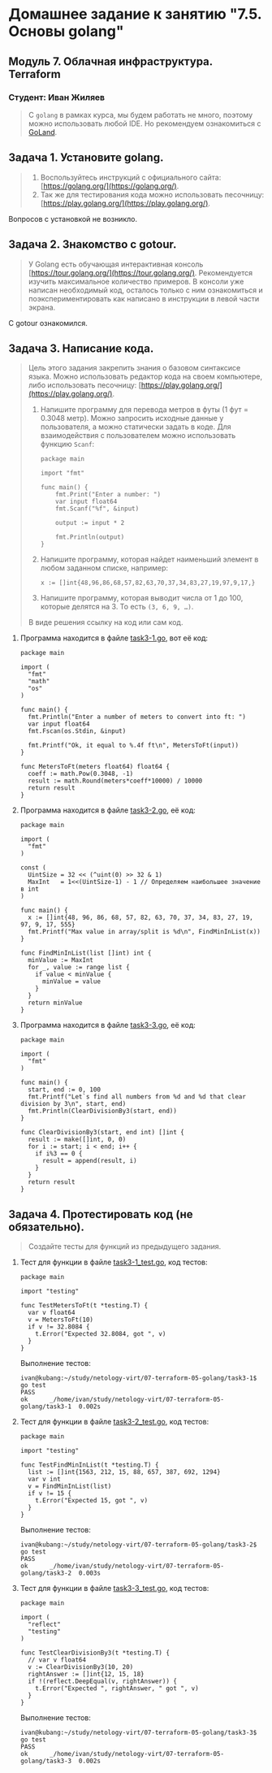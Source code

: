 # Домашнее задание к занятию "7.5. Основы golang"

## Модуль 7. Облачная инфраструктура. Terraform

### Студент: Иван Жиляев

>С `golang` в рамках курса, мы будем работать не много, поэтому можно использовать любой IDE. 
>Но рекомендуем ознакомиться с [GoLand](https://www.jetbrains.com/ru-ru/go/).  

## Задача 1. Установите golang.
>1. Воспользуйтесь инструкций с официального сайта: [https://golang.org/](https://golang.org/).
>2. Так же для тестирования кода можно использовать песочницу: [https://play.golang.org/](https://play.golang.org/).

Вопросов с установкой не возникло.

## Задача 2. Знакомство с gotour.
>У Golang есть обучающая интерактивная консоль [https://tour.golang.org/](https://tour.golang.org/). 
>Рекомендуется изучить максимальное количество примеров. В консоли уже написан необходимый код, 
>осталось только с ним ознакомиться и поэкспериментировать как написано в инструкции в левой части экрана.  

С gotour ознакомился.

## Задача 3. Написание кода. 
>Цель этого задания закрепить знания о базовом синтаксисе языка. Можно использовать редактор кода 
>на своем компьютере, либо использовать песочницу: [https://play.golang.org/](https://play.golang.org/).
>
>1. Напишите программу для перевода метров в футы (1 фут = 0.3048 метр). Можно запросить исходные данные 
>у пользователя, а можно статически задать в коде.
>    Для взаимодействия с пользователем можно использовать функцию `Scanf`:
>    ```
>    package main
>    
>    import "fmt"
>    
>    func main() {
>        fmt.Print("Enter a number: ")
>        var input float64
>        fmt.Scanf("%f", &input)
>    
>        output := input * 2
>    
>        fmt.Println(output)    
>    }
>    ```
> 
>1. Напишите программу, которая найдет наименьший элемент в любом заданном списке, например:
>    ```
>    x := []int{48,96,86,68,57,82,63,70,37,34,83,27,19,97,9,17,}
>    ```
>1. Напишите программу, которая выводит числа от 1 до 100, которые делятся на 3. То есть `(3, 6, 9, …)`.
>
>В виде решения ссылку на код или сам код. 

1. Программа находится в файле [task3-1.go](task3-1/task3-1.go), вот её код:

    ```
    package main

    import (
      "fmt"
      "math"
      "os"
    )

    func main() {
      fmt.Println("Enter a number of meters to convert into ft: ")
      var input float64
      fmt.Fscan(os.Stdin, &input)

      fmt.Printf("Ok, it equal to %.4f ft\n", MetersToFt(input))
    }

    func MetersToFt(meters float64) float64 {
      coeff := math.Pow(0.3048, -1)
      result := math.Round(meters*coeff*10000) / 10000
      return result
    }
    ```

1. Программа находится в файле [task3-2.go](task3-2/task3-2.go), её код:

    ```
    package main

    import (
      "fmt"
    )

    const (
      UintSize = 32 << (^uint(0) >> 32 & 1)
      MaxInt   = 1<<(UintSize-1) - 1 // Определяем наибольшее значение в int
    )

    func main() {
      x := []int{48, 96, 86, 68, 57, 82, 63, 70, 37, 34, 83, 27, 19, 97, 9, 17, 555}
      fmt.Printf("Max value in array/split is %d\n", FindMinInList(x))
    }

    func FindMinInList(list []int) int {
      minValue := MaxInt
      for _, value := range list {
        if value < minValue {
          minValue = value
        }
      }
      return minValue
    }
    ```

1. Программа находится в файле [task3-3.go](task3-3/task3-3.go), её код:

    ```
    package main

    import (
      "fmt"
    )

    func main() {
      start, end := 0, 100
      fmt.Printf("Let`s find all numbers from %d and %d that clear division by 3\n", start, end)
      fmt.Println(ClearDivisionBy3(start, end))
    }

    func ClearDivisionBy3(start, end int) []int {
      result := make([]int, 0, 0)
      for i := start; i < end; i++ {
        if i%3 == 0 {
          result = append(result, i)
        }
      }
      return result
    }
    ```

## Задача 4. Протестировать код (не обязательно).

>Создайте тесты для функций из предыдущего задания. 

1. Тест для функции в файле [task3-1_test.go](task3-1/task3-1_test.go), код тестов:

    ```
    package main

    import "testing"

    func TestMetersToFt(t *testing.T) {
      var v float64
      v = MetersToFt(10)
      if v != 32.8084 {
        t.Error("Expected 32.8084, got ", v)
      }
    }
    ```

    Выполнение тестов:

    ```
    ivan@kubang:~/study/netology-virt/07-terraform-05-golang/task3-1$ go test
    PASS
    ok      _/home/ivan/study/netology-virt/07-terraform-05-golang/task3-1  0.002s
    ```

1. Тест для функции в файле [task3-2_test.go](task3-2/task3-2_test.go), код тестов:

    ```
    package main

    import "testing"

    func TestFindMinInList(t *testing.T) {
      list := []int{1563, 212, 15, 88, 657, 387, 692, 1294}
      var v int
      v = FindMinInList(list)
      if v != 15 {
        t.Error("Expected 15, got ", v)
      }
    }
    ```

    Выполнение тестов:

    ```
    ivan@kubang:~/study/netology-virt/07-terraform-05-golang/task3-2$ go test
    PASS
    ok      _/home/ivan/study/netology-virt/07-terraform-05-golang/task3-2  0.003s
    ```

1. Тест для функции в файле [task3-3_test.go](task3-3/task3-3_test.go), код тестов:

    ```
    package main

    import (
      "reflect"
      "testing"
    )

    func TestClearDivisionBy3(t *testing.T) {
      // var v float64
      v := ClearDivisionBy3(10, 20)
      rightAnswer := []int{12, 15, 18}
      if !(reflect.DeepEqual(v, rightAnswer)) {
        t.Error("Expected ", rightAnswer, " got ", v)
      }
    }
    ```

    Выполнение тестов:

    ```
    ivan@kubang:~/study/netology-virt/07-terraform-05-golang/task3-3$ go test
    PASS
    ok      _/home/ivan/study/netology-virt/07-terraform-05-golang/task3-3  0.002s
    ```
